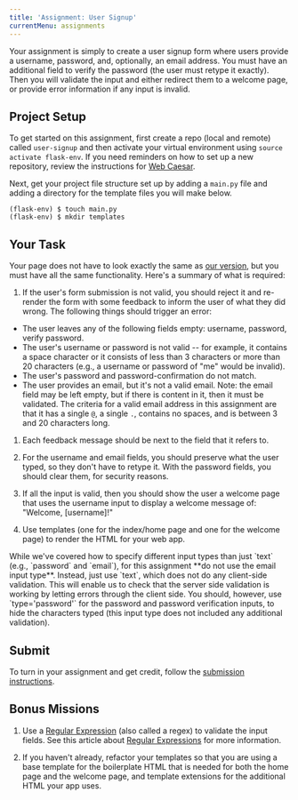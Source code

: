 ```yaml
---
title: 'Assignment: User Signup'
currentMenu: assignments
---
```


Your assignment is simply to create a user signup form where users provide a username, password, and, optionally, an email address. You must have an additional field to verify the password (the user must retype it exactly). Then you will validate the input and either redirect them to a welcome page, or provide error information if any input is invalid.

## Project Setup

To get started on this assignment, first create a repo (local and remote) called `user-signup` and then activate your virtual environment using `source activate flask-env`. If you need reminders on how to set up a new repository, review the instructions for [Web Caesar](../web-caesar/#git-repository-setup).

Next, get your project file structure set up by adding a `main.py` file and adding a directory for the template files you will make below.

```nohighlight
(flask-env) $ touch main.py
(flask-env) $ mkdir templates
```

## Your Task

Your page does not have to look exactly the same as [our version][signup-example], but you must have all the same functionality. Here's a summary of what is required:

1. If the user's form submission is not valid, you should reject it and re-render the form with some feedback to inform the user of what they did wrong. The following things should trigger an error:
  - The user leaves any of the following fields empty: username, password, verify password.
  - The user's username or password is not valid -- for example, it contains a space character or it consists of less than 3 characters or more than 20 characters (e.g., a username or password of "me" would be invalid).
  - The user's password and password-confirmation do not match.
  - The user provides an email, but it's not a valid email. Note: the email field may be left empty, but if there is content in it, then it must be validated. The criteria for a valid email address in this assignment are that it has a single `@`, a single `.`, contains no spaces, and is between 3 and 20 characters long.

1. Each feedback message should be next to the field that it refers to.

1. For the username and email fields, you should preserve what the user typed, so they don't have to retype it. With the password fields, you should clear them, for security reasons.

1. If all the input is valid, then you should show the user a welcome page that uses the username input to display a welcome message of: "Welcome, [username]!"

1. Use templates (one for the index/home page and one for the welcome page) to render the HTML for your web app.

<aside class="aside-note" markdown="1">
While we've covered how to specify different input types than just `text` (e.g., `password` and `email`), for this assignment **do not use the email input type**. Instead, just use `text`, which does not do any client-side validation. This will enable us to check that the server side validation is working by letting errors through the client side. You should, however, use `type='password'` for the password and password verification inputs, to hide the characters typed (this input type does not included any additional validation).
</aside>

## Submit

To turn in your assignment and get credit, follow the [submission instructions][submission-instructions].

## Bonus Missions

1. Use a [Regular Expression](https://docs.python.org/3/library/re.html) (also called a regex) to validate the input fields. See this article about [Regular Expressions](https://en.wikipedia.org/wiki/Regular_expression) for more information.

2. If you haven't already, refactor your templates so that you are using a base template for the boilerplate HTML that is needed for both the home page and the welcome page, and template extensions for the additional HTML your app uses.


[signup-example]: https://launchcode-demos.appspot.com/signup
[submission-instructions]: ../

